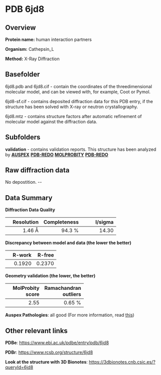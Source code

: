# PDB 6jd8

## Overview

**Protein name:** human interaction partners

**Organism:** Cathepsin_L

**Method:** X-Ray Diffraction

## Basefolder

6jd8.pdb and 6jd8.cif - contain the coordinates of the threedimensional molecular model, and can be viewed with, for example, Coot or Pymol.

6jd8-sf.cif - contains deposited diffraction data for this PDB entry, if the structure has been solved with X-ray or neutron crystallography.

6jd8.mtz - contains structure factors after automatic refinement of molecular model against the diffraction data.

## Subfolders





**validation** - contains validation reports. This structure has been analyzed by [**AUSPEX**](https://github.com/thorn-lab/coronavirus_structural_task_force/tree/master/pdb/human_interaction_partners/Cathepsin_L/6jd8/validation/auspex) [**PDB-REDO**](https://github.com/thorn-lab/coronavirus_structural_task_force/tree/master/pdb/human_interaction_partners/Cathepsin_L/6jd8/validation/pdb-redo) [**MOLPROBITY**](https://github.com/thorn-lab/coronavirus_structural_task_force/tree/master/pdb/human_interaction_partners/Cathepsin_L/6jd8/validation/molprobity) [**PDB-REDO**](https://github.com/thorn-lab/coronavirus_structural_task_force/blob/master/pdb/human_interaction_partners/Cathepsin_L/6jd8/validation/Xtriage_output.log) 

## Raw diffraction data

No depostition. --<br> 

## Data Summary
**Diffraction Data Quality**

|   | Resolution | Completeness| I/sigma |
|---|-------------:|----------------:|--------------:|
|   |1.46 Å|94.3  %|<img width=50/>14.30|

**Discrepancy between model and data (the lower the better)**

|   | **R-work**| **R-free**   
|---|-------------:|----------------:|           
||  0.1920|  0.2370|

**Geometry validation (the lower, the better)**

|   |**MolProbity<br>score**| **Ramachandran<br>outliers** 
|---|-------------:|----------------:|
||  2.55|  0.65 %|

**Auspex Pathologies**: all good (For more information, read [this](https://github.com/thorn-lab/coronavirus_structural_task_force/blob/master/pdb/human_interaction_partners/Cathepsin_L/6jd8/validation/auspex/6jd8_auspex_comments.txt))

 



## Other relevant links 
**PDBe**:  https://www.ebi.ac.uk/pdbe/entry/pdb/6jd8
 
**PDBr**: https://www.rcsb.org/structure/6jd8 

**Look at the structure with 3D Bionotes**: https://3dbionotes.cnb.csic.es/?queryId=6jd8


